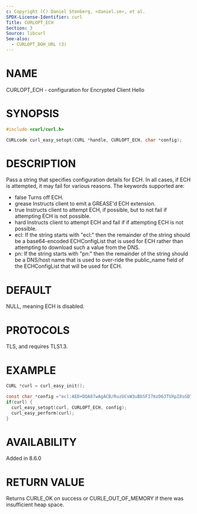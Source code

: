 ```yaml
---
c: Copyright (C) Daniel Stenberg, <daniel.se>, et al.
SPDX-License-Identifier: curl
Title: CURLOPT_ECH
Section: 3
Source: libcurl
See-also:
  - CURLOPT_DOH_URL (3)
---
```


# NAME

CURLOPT_ECH - configuration for Encrypted Client Hello

# SYNOPSIS

~~~c
#include <curl/curl.h>

CURLcode curl_easy_setopt(CURL *handle, CURLOPT_ECH, char *config);
~~~

# DESCRIPTION

Pass a string that specifies configuration details for ECH.
In all cases, if ECH is attempted, it may fail for various reasons.
The keywords supported are:

- false
Turns off ECH.
- grease
Instructs client to emit a GREASE'd ECH extension.
- true
Instructs client to attempt ECH, if possible, but to not fail if attempting ECH is not possible.
- hard
Instructs client to attempt ECH and fail if if attempting ECH is not possible.
- ecl:<base64-value>
If the string starts with "ecl:" then the remainder of the string should be a base64-encoded
ECHConfigList that is used for ECH rather than attempting to download such a value from
the DNS.
- pn:<name>
If the string starts with "pn:" then the remainder of the string should be a DNS/host name
that is used to over-ride the public_name field of the ECHConfigList that will be used
for ECH.

# DEFAULT

NULL, meaning ECH is disabled.

# PROTOCOLS

TLS, and requires TLS1.3.

# EXAMPLE

~~~c
CURL *curl = curl_easy_init();

const char *config ="ecl:AED+DQA87wAgACB/RuzUCsW3uBbSFI7mzD63TUXpI8sGDTnFTbFCDpa+CAAEAAEAAQANY292ZXIuZGVmby5pZQAA";
if(curl) {
  curl_easy_setopt(curl, CURLOPT_ECH, config);
  curl_easy_perform(curl);
}
~~~


# AVAILABILITY

Added in 8.6.0

# RETURN VALUE

Returns CURLE_OK on success or CURLE_OUT_OF_MEMORY if there was insufficient heap space.
